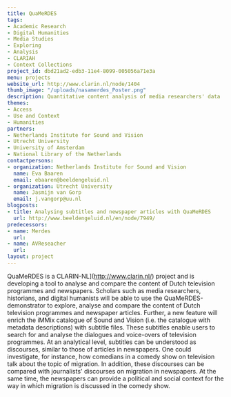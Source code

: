 ```yaml
---
title: QuaMeRDES
tags:
- Academic Research
- Digital Humanities
- Media Studies
- Exploring
- Analysis
- CLARIAH
- Context Collections
project_id: dbd21ad2-edb3-11e4-8099-005056a71e3a
menu: projects
website_url: http://www.clarin.nl/node/1404
thumb_image: "/uploads/nasamerdes_Poster.png"
description: Quantitative content analysis of media researchers' data
themes:
- Access
- Use and Context
- Humanities
partners:
- Netherlands Institute for Sound and Vision
- Utrecht University
- University of Amsterdam
- National Library of the Netherlands
contactpersons:
- organization: Netherlands Institute for Sound and Vision
  name: Eva Baaren
  email: ebaaren@beeldengeluid.nl
- organization: Utrecht University
  name: Jasmijn van Gorp
  email: j.vangorp@uu.nl
blogposts:
- title: Analysing subtitles and newspaper articles with QuaMeRDES
  url: http://www.beeldengeluid.nl/en/node/7949/
predecessors:
- name: Merdes
  url: 
- name: AVReseacher
  url: 
layout: project
---
```


QuaMeRDES is a CLARIN-NL](http://www.clarin.nl/) project and is developing a tool to analyse and compare the content of Dutch television programmes and newspapers. Scholars such as media researchers, historians, and digital humanists will be able to use the QuaMeRDES-demonstrator to explore, analyse and compare the content of Dutch television programmes and newspaper articles. Further, a new feature will enrich the iMMix catalogue of Sound and Vision (i.e. the catalogue with metadata descriptions) with subtitle files. These subtitles enable users to search for and analyse the dialogues and voice-overs of television programmes. At an analytical level, subtitles can be understood as discourses, similar to those of articles in newspapers. One could investigate, for instance, how comedians in a comedy show on television talk about the topic of migration. In addition, these discourses can be compared with journalists' discourses on migration in newspapers. At the same time, the newspapers can provide a political and social context for the way in which migration is discussed in the comedy show.

